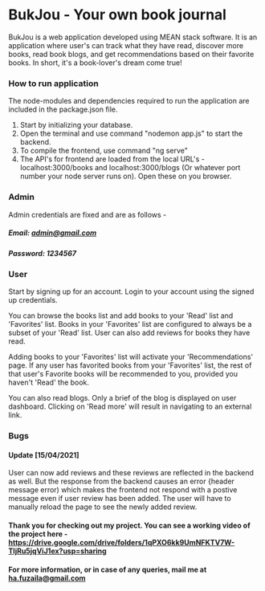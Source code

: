 # BukJou - Your own book journal

BukJou is a web application developed using MEAN stack software. It is an application where user's can track what they have read, discover more books, read book blogs, and get recommendations based on their favorite books. In short, it's a book-lover's dream come true!

### How to run application

The node-modules and dependencies required to run the application are included in the package.json file. 
1. Start by initializing your database. 
2. Open the terminal and use command "nodemon app.js" to start the backend.
3. To compile the frontend, use command "ng serve"
4. The API's for frontend are loaded from the local URL's - localhost:3000/books and localhost:3000/blogs (Or whatever port number your node server runs on). Open these on you browser.

### Admin 

Admin credentials are fixed and are as follows -
##### Email: admin@gmail.com
##### Password: 1234567

### User

Start by signing up for an account. Login to your account using the signed up credentials. 

You can browse the books list and add books to your 'Read' list and 'Favorites' list. Books in your 'Favorites' list are configured to always be a subset of your 'Read' list. User can also add reviews for books they have read.

Adding books to your 'Favorites' list will activate your 'Recommendations' page. If any user has favorited books from your 'Favorites' list, the rest of that user's Favorite books will be recommended to you, provided you haven't 'Read' the book. 

You can also read blogs. Only a brief of the blog is displayed on user dashboard. Clicking on 'Read more' will result in navigating to an external link.

### Bugs 

#### Update [15/04/2021]
User can now add reviews and these reviews are reflected in the backend as well. But the response from the backend causes an error {header message error) which makes the frontend not respond with a postive message even if user review has been added. The user will have to manually reload the page to see the newly added review.

#### Thank you for checking out my project. You can see a working video of the project here - https://drive.google.com/drive/folders/1qPXO6kk9UmNFKTV7W-TljRu5jqViJ1ex?usp=sharing
#### For more information, or in case of any queries, mail me at ha.fuzaila@gmail.com


